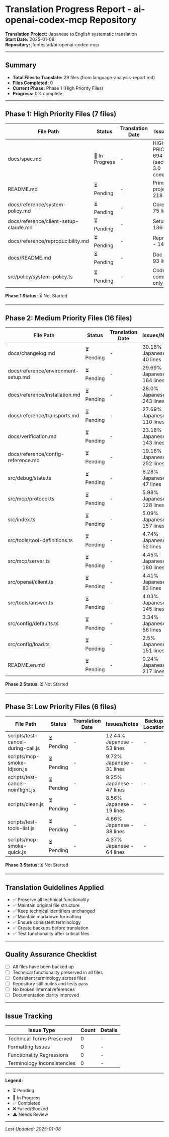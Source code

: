 # Translation Progress Report - ai-openai-codex-mcp Repository

**Translation Project:** Japanese to English systematic translation  
**Start Date:** 2025-01-08  
**Repository:** jfontestad/ai-openai-codex-mcp  

---

## Summary

- **Total Files to Translate:** 29 files (from language-analysis-report.md)
- **Files Completed:** 0
- **Current Phase:** Phase 1 (High Priority Files)
- **Progress:** 0% complete

---

## Phase 1: High Priority Files (7 files)

| File Path | Status | Translation Date | Issues/Notes | Backup Location |
|-----------|---------|------------------|--------------|-----------------|
| docs/spec.md | 🔄 In Progress | - | HIGHEST PRIORITY - 694 lines (sections 0-3.0 completed) | .backup/original-language/spec.md.original |
| README.md | ⏳ Pending | - | Primary project intro - 218 lines | - |
| docs/reference/system-policy.md | ⏳ Pending | - | Core policy - 75 lines | - |
| docs/reference/client-setup-claude.md | ⏳ Pending | - | Setup guide - 136 lines | - |
| docs/reference/reproducibility.md | ⏳ Pending | - | Reproducibility - 140 lines | - |
| docs/README.md | ⏳ Pending | - | Doc index - 93 lines | - |
| src/policy/system-policy.ts | ⏳ Pending | - | Code comments only - 39 lines | - |

**Phase 1 Status:** ⏳ Not Started

---

## Phase 2: Medium Priority Files (16 files)

| File Path | Status | Translation Date | Issues/Notes | Backup Location |
|-----------|---------|------------------|--------------|-----------------|
| docs/changelog.md | ⏳ Pending | - | 30.18% Japanese - 40 lines | - |
| docs/reference/environment-setup.md | ⏳ Pending | - | 29.69% Japanese - 164 lines | - |
| docs/reference/installation.md | ⏳ Pending | - | 28.0% Japanese - 243 lines | - |
| docs/reference/transports.md | ⏳ Pending | - | 27.69% Japanese - 110 lines | - |
| docs/verification.md | ⏳ Pending | - | 23.18% Japanese - 143 lines | - |
| docs/reference/config-reference.md | ⏳ Pending | - | 19.16% Japanese - 252 lines | - |
| src/debug/state.ts | ⏳ Pending | - | 6.28% Japanese - 47 lines | - |
| src/mcp/protocol.ts | ⏳ Pending | - | 5.98% Japanese - 128 lines | - |
| src/index.ts | ⏳ Pending | - | 5.09% Japanese - 157 lines | - |
| src/tools/tool-definitions.ts | ⏳ Pending | - | 4.74% Japanese - 52 lines | - |
| src/mcp/server.ts | ⏳ Pending | - | 4.45% Japanese - 180 lines | - |
| src/openai/client.ts | ⏳ Pending | - | 4.41% Japanese - 83 lines | - |
| src/tools/answer.ts | ⏳ Pending | - | 4.03% Japanese - 145 lines | - |
| src/config/defaults.ts | ⏳ Pending | - | 3.34% Japanese - 56 lines | - |
| src/config/load.ts | ⏳ Pending | - | 2.5% Japanese - 151 lines | - |
| README.en.md | ⏳ Pending | - | 0.24% Japanese - 217 lines | - |

**Phase 2 Status:** ⏳ Not Started

---

## Phase 3: Low Priority Files (6 files)

| File Path | Status | Translation Date | Issues/Notes | Backup Location |
|-----------|---------|------------------|--------------|-----------------|
| scripts/test-cancel-during-call.js | ⏳ Pending | - | 12.44% Japanese - 53 lines | - |
| scripts/mcp-smoke-ldjson.js | ⏳ Pending | - | 9.72% Japanese - 31 lines | - |
| scripts/test-cancel-noinflight.js | ⏳ Pending | - | 9.25% Japanese - 47 lines | - |
| scripts/clean.js | ⏳ Pending | - | 8.56% Japanese - 19 lines | - |
| scripts/test-tools-list.js | ⏳ Pending | - | 4.66% Japanese - 38 lines | - |
| scripts/mcp-smoke-quick.js | ⏳ Pending | - | 4.37% Japanese - 64 lines | - |

**Phase 3 Status:** ⏳ Not Started

---

## Translation Guidelines Applied

- ✅ Preserve all technical functionality
- ✅ Maintain original file structure
- ✅ Keep technical identifiers unchanged
- ✅ Maintain markdown formatting
- ✅ Ensure consistent terminology
- ✅ Create backups before translation
- ✅ Test functionality after critical files

---

## Quality Assurance Checklist

- [ ] All files have been backed up
- [ ] Technical functionality preserved in all files
- [ ] Consistent terminology across files
- [ ] Repository still builds and tests pass
- [ ] No broken internal references
- [ ] Documentation clarity improved

---

## Issue Tracking

| Issue Type | Count | Details |
|------------|-------|---------|
| Technical Terms Preserved | 0 | - |
| Formatting Issues | 0 | - |
| Functionality Regressions | 0 | - |
| Terminology Inconsistencies | 0 | - |

---

**Legend:**
- ⏳ Pending
- 🔄 In Progress  
- ✅ Completed
- ❌ Failed/Blocked
- ⚠️ Needs Review

---

*Last Updated: 2025-01-08*
